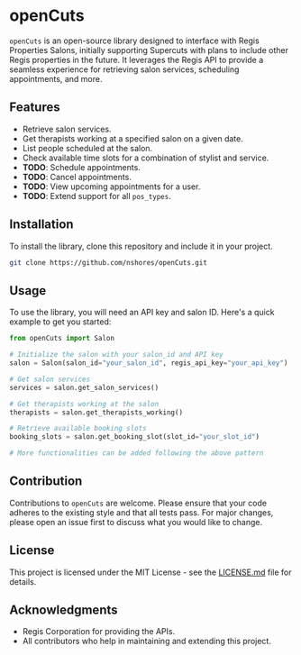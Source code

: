 # openCuts

`openCuts` is an open-source library designed to interface with Regis Properties Salons, initially supporting Supercuts with plans to include other Regis properties in the future. It leverages the Regis API to provide a seamless experience for retrieving salon services, scheduling appointments, and more.

## Features

- Retrieve salon services.
- Get therapists working at a specified salon on a given date.
- List people scheduled at the salon.
- Check available time slots for a combination of stylist and service.
- **TODO**: Schedule appointments.
- **TODO**: Cancel appointments.
- **TODO**: View upcoming appointments for a user.
- **TODO**: Extend support for all `pos_types`.

## Installation

To install the library, clone this repository and include it in your project.

```bash
git clone https://github.com/nshores/openCuts.git
```

## Usage

To use the library, you will need an API key and salon ID. Here's a quick example to get you started:

```python
from openCuts import Salon

# Initialize the salon with your salon_id and API key
salon = Salon(salon_id="your_salon_id", regis_api_key="your_api_key")

# Get salon services
services = salon.get_salon_services()

# Get therapists working at the salon
therapists = salon.get_therapists_working()

# Retrieve available booking slots
booking_slots = salon.get_booking_slot(slot_id="your_slot_id")

# More functionalities can be added following the above pattern
```

## Contribution

Contributions to `openCuts` are welcome. Please ensure that your code adheres to the existing style and that all tests pass. For major changes, please open an issue first to discuss what you would like to change.

## License

This project is licensed under the MIT License - see the [LICENSE.md](LICENSE) file for details.

## Acknowledgments

- Regis Corporation for providing the APIs.
- All contributors who help in maintaining and extending this project.

